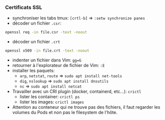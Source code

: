 ### Certificats SSL
- synchroniser les tabs tmux: `[crtl-b]` => `:setw synchronize panes`
- décoder un fichier `.csr`:
```bash
openssl req -in file.csr -text -noout
```
- décoder un fichier `.crt`
```bash
openssl x509 -in file.crt -text -noout
```
- indenter un fichier dans Vim: `gg=G`
- retourner à l'explorateur de fichier de Vim: `:E`
- installer les paquets:
	- `arp`, `netstat`, `route` => `sudo apt install net-tools`
	- `dig`, `nslookup` => `sudo apt install dnsutils`
	- `nc` => `sudo apt install netcat`
- Travailler avec un CRI plugin (docker, containerd, etc...): `crictl` 
	- lister les container: `crictl ps`
	- lister les images: `crictl images`
- Attention au conteneur qui ne trouve pas des fichiers, il faut regarder les volumes du Pods et non pas le filesystem de l'hôte.